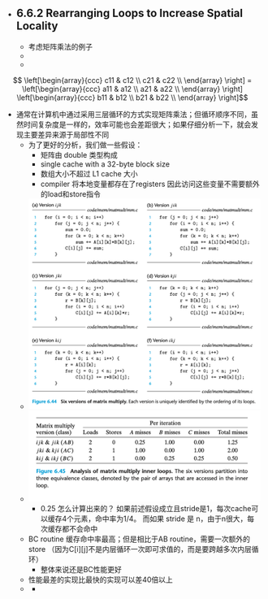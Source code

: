 - ## 6.6.2 Rearranging Loops to Increase Spatial Locality  
	- 考虑矩阵乘法的例子  
	-  
	-  
$$ \left[\begin{array}{ccc} c11 & c12 \\ c21 & c22 \\ \end{array} \right] = \left[\begin{array}{ccc} a11 & a12 \\ a21 & a22 \\ \end{array} \right]  \left[\begin{array}{ccc} b11 & b12 \\ b21 & b22 \\ \end{array} \right]$$ 

- 通常在计算机中通过采用三层循环的方式实现矩阵乘法；但循环顺序不同，虽然时间复杂度是一样的，效率可能也会差距很大；如果仔细分析一下，就会发现主要差异来源于局部性不同  
	- 为了更好的分析，我们做一些假设：  
		- 矩阵由 double 类型构成  
		- single cache with a 32-byte block size  
		- 数组大小不超过 L1 cache 大小  
		- compiler 将本地变量都存在了registers 因此访问这些变量不需要额外的load和store指令  
	- ![](2023-05-06-11-44-49.png)
	- ![](2023-05-06-11-45-01.png)
		- 0.25 怎么计算出来的？ 如果前述假设成立且stride是1，每次cache可以缓存4个元素，命中率为1/4。 而如果 stride 是 n，由于n很大，每次缓存都不会命中  
	- BC routine 缓存命中率最高；但是相比于AB routine，需要一次额外的store （因为C[i][j]不是内层循环一次即可求值的，而是要跨越多次内层循环）  
		- 整体来说还是BC性能更好  
	- 性能最差的实现比最快的实现可以差40倍以上  
	-  
		-  